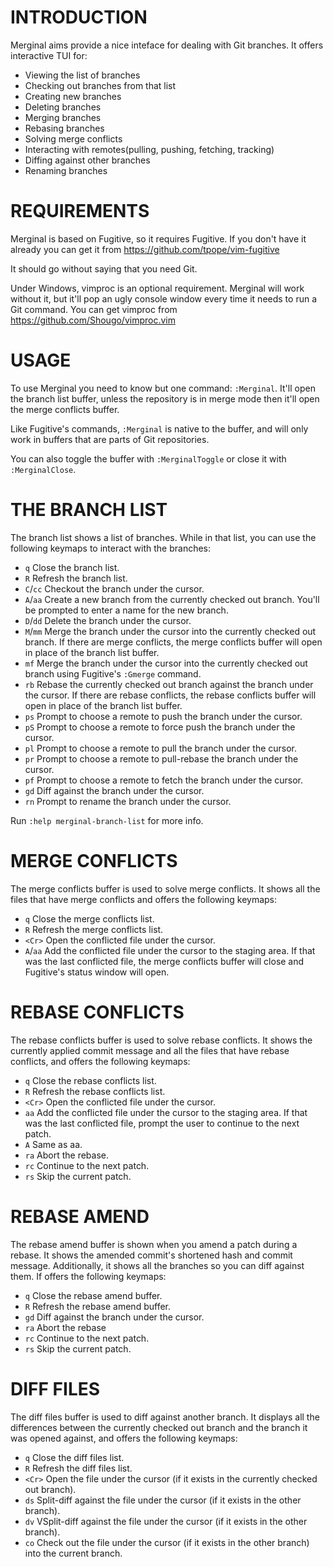 INTRODUCTION
============

Merginal aims provide a nice inteface for dealing with Git branches.  It
offers interactive TUI for:

 * Viewing the list of branches
 * Checking out branches from that list
 * Creating new branches
 * Deleting branches
 * Merging branches
 * Rebasing branches
 * Solving merge conflicts
 * Interacting with remotes(pulling, pushing, fetching, tracking)
 * Diffing against other branches
 * Renaming branches


REQUIREMENTS
============

Merginal is based on Fugitive, so it requires Fugitive. If you don't have it
already you can get it from https://github.com/tpope/vim-fugitive

It should go without saying that you need Git.

Under Windows, vimproc is an optional requirement. Merginal will work without
it, but it'll pop an ugly console window every time it needs to run a Git
command. You can get vimproc from https://github.com/Shougo/vimproc.vim


USAGE
=====

To use Merginal you need to know but one command: `:Merginal`. It'll open the
branch list buffer, unless the repository is in merge mode then
it'll open the merge conflicts buffer.

Like Fugitive's commands, `:Merginal` is native to the buffer, and will only
work in buffers that are parts of Git repositories.

You can also toggle the buffer with `:MerginalToggle` or close it with
`:MerginalClose`.


THE BRANCH LIST
===============

The branch list shows a list of branches. While in that list, you can use the
following keymaps to interact with the branches:

* `q`      Close the branch list.
* `R`      Refresh the branch list.
* `C`/`cc` Checkout the branch under the cursor.
* `A`/`aa` Create a new branch from the currently checked out branch. You'll be
           prompted to enter a name for the new branch.
* `D`/`dd` Delete the branch under the cursor.
* `M`/`mm` Merge the branch under the cursor into the currently checked out
           branch. If there are merge conflicts, the merge conflicts
           buffer will open in place of the branch list buffer.
* `mf`     Merge the branch under the cursor into the currently checked out branch
           using Fugitive's `:Gmerge` command.
* `rb`     Rebase the currently checked out branch against the branch under the
           cursor. If there are rebase conflicts, the rebase conflicts buffer will open in place of
           the branch list buffer.
* `ps`     Prompt to choose a remote to push the branch under the cursor.
* `pS`     Prompt to choose a remote to force push the branch under the cursor.
* `pl`     Prompt to choose a remote to pull the branch under the cursor.
* `pr`     Prompt to choose a remote to pull-rebase the branch under the cursor.
* `pf`     Prompt to choose a remote to fetch the branch under the cursor.
* `gd`     Diff against the branch under the cursor.
* `rn`     Prompt to rename the branch under the cursor.

Run `:help merginal-branch-list` for more info.


MERGE CONFLICTS
===============

The merge conflicts buffer is used to solve merge conflicts. It shows all the
files that have merge conflicts and offers the following keymaps:

* `q`      Close the merge conflicts list.
* `R`      Refresh the merge conflicts list.
* `<Cr>`   Open the conflicted file under the cursor.
* `A`/`aa` Add the conflicted file under the cursor to the staging area. If that
           was the last conflicted file, the merge conflicts buffer will close and
           Fugitive's status window will open.


REBASE CONFLICTS
================

The rebase conflicts buffer is used to solve rebase conflicts. It shows the
currently applied commit message and all the files that have rebase conflicts,
and offers the following keymaps:

* `q`      Close the rebase conflicts list.
* `R`      Refresh the rebase conflicts list.
* `<Cr>`   Open the conflicted file under the cursor.
* `aa`     Add the conflicted file under the cursor to the staging area. If
           that was the last conflicted file, prompt the user to continue to
           the next patch.
* `A`      Same as aa.
* `ra`     Abort the rebase.
* `rc`     Continue to the next patch.
* `rs`     Skip the current patch.


REBASE AMEND
================

The rebase amend buffer is shown when you amend a patch during a rebase. It
shows the amended commit's shortened hash and commit message. Additionally, it
shows all the branches so you can diff against them. If offers the following
keymaps:

* `q`      Close the rebase amend buffer.
* `R`      Refresh the rebase amend buffer.
* `gd`     Diff against the branch under the cursor.
* `ra`     Abort the rebase
* `rc`     Continue to the next patch.
* `rs`     Skip the current patch.


DIFF FILES
==========
The diff files buffer is used to diff against another branch. It displays all
the differences between the currently checked out branch and the branch it was
opened against, and offers the following keymaps:

* `q`      Close the diff files list.
* `R`      Refresh the diff files list.
* `<Cr>`   Open the file under the cursor (if it exists in the currently checked
           out branch).
* `ds`     Split-diff against the file under the cursor (if it exists in the other
           branch).
* `dv`     VSplit-diff against the file under the cursor (if it exists in the other
           branch).
* `co`     Check out the file under the cursor (if it exists in the other branch)
           into the current branch.
